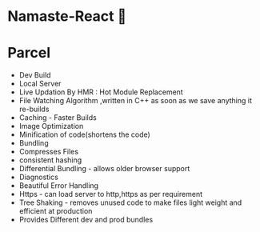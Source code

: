 # Namaste-React 🚀

# Parcel

- Dev Build
- Local Server
- Live Updation By HMR : Hot Module Replacement
- File Watching Algorithm ,written in C++
  as soon as we save anything it re-builds
- Caching - Faster Builds
- Image Optimization
- Minification of code(shortens the code)
- Bundling
- Compresses Files
- consistent hashing
- Differential Bundling - allows older browser support
- Diagnostics
- Beautiful Error Handling
- Https - can load server to http,https as per requirement
- Tree Shaking - removes unused code to make files light weight and efficient at production
- Provides Different dev and prod bundles
